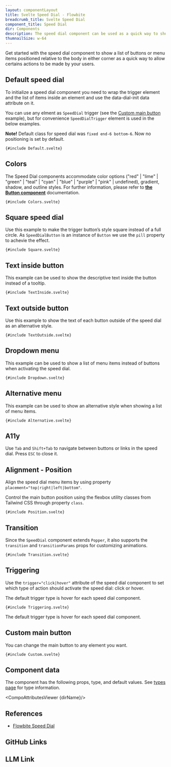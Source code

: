 ```yaml
---
layout: componentLayout
title: Svelte Speed Dial - Flowbite
breadcrumb_title: Svelte Speed Dial
component_title: Speed Dial
dir: Components
description: The speed dial component can be used as a quick way to show a list of action buttons to a user when hovering or clicking on the main trigger element.
thumnailSize: w-64
---
```


<script lang="ts">
  import { CompoAttributesViewer, GitHubCompoLinks, toKebabCase, LlmLink } from '../../utils'
  import { P, A, Alert } from '$lib'  
  const dirName = toKebabCase(component_title)
</script>

Get started with the speed dial component to show a list of buttons or menu items positioned relative to the body in either corner as a quick way to allow certains actions to be made by your users.

## Default speed dial

To initialize a speed dial component you need to wrap the trigger element and the list of items inside an element and use the data-dial-init data attribute on it.

You can use any elment as `SpeedDial` trigger (see the [Custom main button](#custom-main-button) example), but for convenience `SpeedDialTrigger` element is used in the below examples.

<Alert>

**Note!** Default class for speed dial was `fixed end-6 bottom-6`. Now no positioning is set by default.

</Alert>

```svelte example class="relative h-96" hideResponsiveButtons
{#include Default.svelte}
```

## Colors

The Speed Dial components accommodate color options ("red" | "lime" | "green" | "teal" | "cyan" | "blue" | "purple" | "pink" | undefined), gradient, shadow, and outline styles. For further information, please refer to **[the Button component](https://flowbite-svelte.com/components/button)** documentation.

```svelte example class="relative h-96" hideResponsiveButtons
{#include Colors.svelte}
```

## Square speed dial

Use this example to make the trigger button’s style square instead of a full circle. As `SpeedDialButton` is an instance of `Button` we use the `pill` property to achevie the effect.

```svelte example class="relative h-96" hideResponsiveButtons
{#include Square.svelte}
```

## Text inside button

This example can be used to show the descriptive text inside the button instead of a tooltip.

```svelte example class="relative h-96" hideResponsiveButtons
{#include TextInside.svelte}
```

## Text outside button

Use this example to show the text of each button outside of the speed dial as an alternative style.

```svelte example class="relative h-96" hideResponsiveButtons
{#include TextOutside.svelte}
```

## Dropdown menu

This example can be used to show a list of menu items instead of buttons when activating the speed dial.

```svelte example class="relative h-96" hideResponsiveButtons
{#include Dropdown.svelte}
```

## Alternative menu

This example can be used to show an alternative style when showing a list of menu items.

```svelte example class="relative h-96" hideResponsiveButtons
{#include Alternative.svelte}
```

## A11y

Use `Tab` and `Shift+Tab` to navigate between buttons or links in the speed dial. Press `ESC` to close it.

## Alignment - Position

Align the speed dial menu items by using property `placement="top|right|left|bottom"`.

Control the main button position using the flexbox utility classes from Tailwind CSS through property `class`.

```svelte example class="relative h-[400px]" hideResponsiveButtons
{#include Position.svelte}
```

## Transition

Since the `SpeedDial` component extends `Popper`, it also supports the `transition` and `transitionParams` props for customizing animations.

```svelte example class="relative h-96" hideResponsiveButtons
{#include Transition.svelte}
```

## Triggering

Use the `trigger="click|hover"` attribute of the speed dial component to set which type of action should activate the speed dial: click or hover.

The default trigger type is hover for each speed dial component.

```svelte example class="relative h-96" hideResponsiveButtons
{#include Triggering.svelte}
```

The default trigger type is hover for each speed dial component.

## Custom main button

You can change the main button to any element you want.

```svelte example class="relative h-96" hideResponsiveButtons
{#include Custom.svelte}
```

## Component data

The component has the following props, type, and default values. See [types page](/docs/pages/typescript) for type information.

<CompoAttributesViewer {dirName}/>

## References

- [Flowbite Speed Dial](https://flowbite.com/docs/components/speed-dial/)

## GitHub Links

<GitHubCompoLinks />

## LLM Link

<LlmLink />
